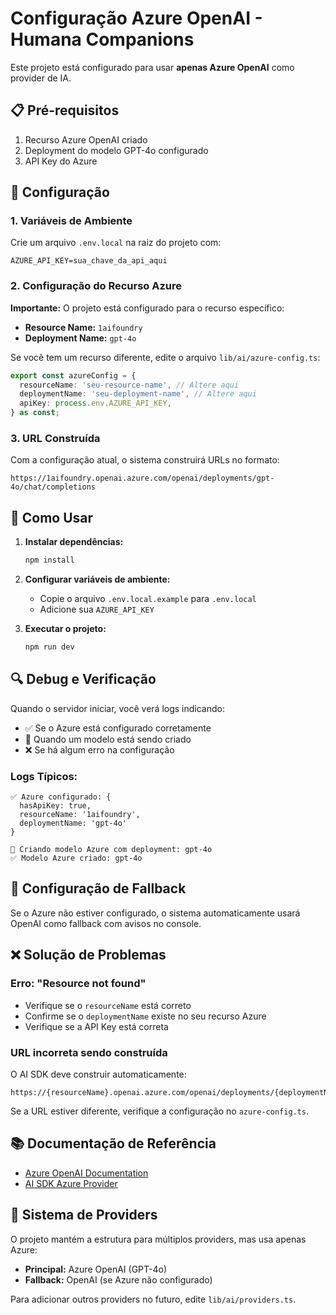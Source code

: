 # Configuração Azure OpenAI - Humana Companions

Este projeto está configurado para usar **apenas Azure OpenAI** como provider de IA.

## 📋 Pré-requisitos

1. Recurso Azure OpenAI criado
2. Deployment do modelo GPT-4o configurado
3. API Key do Azure

## 🔧 Configuração

### 1. Variáveis de Ambiente

Crie um arquivo `.env.local` na raiz do projeto com:

```env
AZURE_API_KEY=sua_chave_da_api_aqui
```

### 2. Configuração do Recurso Azure

**Importante:** O projeto está configurado para o recurso específico:
- **Resource Name:** `1aifoundry`
- **Deployment Name:** `gpt-4o`

Se você tem um recurso diferente, edite o arquivo `lib/ai/azure-config.ts`:

```typescript
export const azureConfig = {
  resourceName: 'seu-resource-name', // Altere aqui
  deploymentName: 'seu-deployment-name', // Altere aqui
  apiKey: process.env.AZURE_API_KEY,
} as const;
```

### 3. URL Construída

Com a configuração atual, o sistema construirá URLs no formato:
```
https://1aifoundry.openai.azure.com/openai/deployments/gpt-4o/chat/completions
```

## 🚀 Como Usar

1. **Instalar dependências:**
   ```bash
   npm install
   ```

2. **Configurar variáveis de ambiente:**
   - Copie o arquivo `.env.local.example` para `.env.local`
   - Adicione sua `AZURE_API_KEY`

3. **Executar o projeto:**
   ```bash
   npm run dev
   ```

## 🔍 Debug e Verificação

Quando o servidor iniciar, você verá logs indicando:
- ✅ Se o Azure está configurado corretamente
- 🔄 Quando um modelo está sendo criado
- ❌ Se há algum erro na configuração

### Logs Típicos:
```
✅ Azure configurado: {
  hasApiKey: true,
  resourceName: '1aifoundry',
  deploymentName: 'gpt-4o'
}

🔄 Criando modelo Azure com deployment: gpt-4o
✅ Modelo Azure criado: gpt-4o
```

## 🔧 Configuração de Fallback

Se o Azure não estiver configurado, o sistema automaticamente usará OpenAI como fallback com avisos no console.

## ❌ Solução de Problemas

### Erro: "Resource not found"
- Verifique se o `resourceName` está correto
- Confirme se o `deploymentName` existe no seu recurso Azure
- Verifique se a API Key está correta

### URL incorreta sendo construída
O AI SDK deve construir automaticamente:
```
https://{resourceName}.openai.azure.com/openai/deployments/{deploymentName}/chat/completions
```

Se a URL estiver diferente, verifique a configuração no `azure-config.ts`.

## 📚 Documentação de Referência

- [Azure OpenAI Documentation](https://learn.microsoft.com/en-us/azure/ai-services/openai/)
- [AI SDK Azure Provider](https://sdk.vercel.ai/providers/ai-sdk-providers/azure)

## 🔄 Sistema de Providers

O projeto mantém a estrutura para múltiplos providers, mas usa apenas Azure:
- **Principal:** Azure OpenAI (GPT-4o)
- **Fallback:** OpenAI (se Azure não configurado)

Para adicionar outros providers no futuro, edite `lib/ai/providers.ts`. 